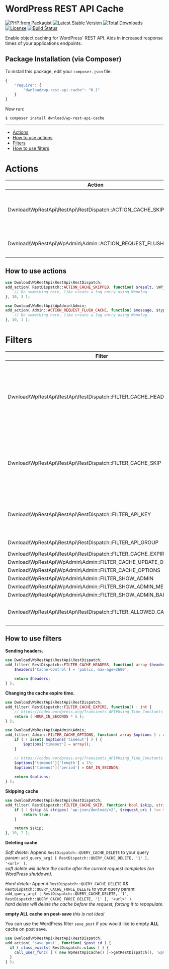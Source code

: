 # WordPress REST API Cache

[![PHP from Packagist](https://img.shields.io/packagist/php-v/dwnload/wp-rest-api-cache.svg)]()
[![Latest Stable Version](https://img.shields.io/packagist/v/dwnload/wp-rest-api-cache.svg)](https://packagist.org/packages/dwnload/wp-rest-api-cache)
[![Total Downloads](https://img.shields.io/packagist/dt/dwnload/wp-rest-api-cache.svg)](https://packagist.org/packages/dwnload/wp-rest-api-cache)
[![License](https://img.shields.io/packagist/l/dwnload/wp-rest-api-cache.svg)](https://packagist.org/packages/dwnload/wp-rest-api-cache)
[![Build Status](https://travis-ci.org/dwnload/WpSettingsApi.svg?branch=master)](https://travis-ci.org/dwnload/WpSettingsApi)

Enable object caching for WordPress' REST API. Aids in increased response times of your applications endpoints.

## Package Installation (via Composer)

To install this package, edit your `composer.json` file:

```js
{
    "require": {
        "dwnload/wp-rest-api-cache": "0.1"
    }
}
```

Now run:

`$ composer install dwnload/wp-rest-api-cache`

-----

- [Actions](#actions)
- [How to use actions](#how-to-use-actions)
- [Filters](#filters)
- [How to use filters](#how-to-use-filters)


Actions
====
| Action    | Argument(s) |
|-----------|-----------|
| Dwnload\WpRestApi\RestApi\RestDispatch::ACTION_CACHE_SKIPPED | mixed **$result**<br>WP_REST_Server **$server**<br>WP_REST_Request **$request** |
| Dwnload\WpRestApi\WpAdmin\Admin::ACTION_REQUEST_FLUSH_CACHE | string **$message**<br>string **$type**<br>WP_User **$user** |

How to use actions
----

```php
use Dwnload\WpRestApi\RestApi\RestDispatch;
add_action( RestDispatch::ACTION_CACHE_SKIPPED, function( $result, \WP_REST_Server $server, \WP_REST_Request $request ) {
	// Do something here, like create a log entry using Wonolog.
}, 10, 3 );
```

```php
use Dwnload\WpRestApi\WpAdmin\Admin;
add_action( Admin::ACTION_REQUEST_FLUSH_CACHE, function( $message, $type, WP_User $user ) {
	// Do something here, like create a log entry using Wonolog.
}, 10, 3 );
```

Filters
====
| Filter    | Argument(s) |
|-----------|-----------|
| Dwnload\WpRestApi\RestApi\RestDispatch::FILTER_CACHE_HEADERS | array **$headers**<br>string **$request_uri**<br>WP_REST_Server **$server**<br>WP_REST_Request **$request**<br>WP_REST_Response **$response (`rest_pre_dispatch` only)** |
| Dwnload\WpRestApi\RestApi\RestDispatch::FILTER_CACHE_SKIP | boolean **$skip** ( default: WP_DEBUG )<br>string **$request_uri**<br>WP_REST_Server **$server**<br>WP_REST_Request **$request** |
| Dwnload\WpRestApi\RestApi\RestDispatch::FILTER_API_KEY | string **$request_uri**<br>WP_REST_Server **$server**<br>WP_REST_Request **$request** |
| Dwnload\WpRestApi\RestApi\RestDispatch::FILTER_API_GROUP | string **$cache_group** |
| Dwnload\WpRestApi\RestApi\RestDispatch::FILTER_CACHE_EXPIRE | int **$expires** |
| Dwnload\WpRestApi\WpAdmin\Admin::FILTER_CACHE_UPDATE_OPTIONS | array **$options** |
| Dwnload\WpRestApi\WpAdmin\Admin::FILTER_CACHE_OPTIONS | array **$options** |
| Dwnload\WpRestApi\WpAdmin\Admin::FILTER_SHOW_ADMIN | boolean **$show** |
| Dwnload\WpRestApi\WpAdmin\Admin::FILTER_SHOW_ADMIN_MENU | boolean **$show** |
| Dwnload\WpRestApi\WpAdmin\Admin::FILTER_SHOW_ADMIN_BAR_MENU | boolean **$show** |
| Dwnload\WpRestApi\RestApi\RestDispatch::FILTER_ALLOWED_CACHE_STATUS | array **$status** HTTP Header statuses (defaults to `array( 200 )` |

How to use filters
----
**Sending headers.**

```php
use Dwnload\WpRestApi\RestApi\RestDispatch;
add_filter( RestDispatch::FILTER_CACHE_HEADERS, function( array $headers ) : array {
	$headers['Cache-Control'] = 'public, max-age=3600';
	
	return $headers;
} );
```

**Changing the cache expire time.**

```php
use Dwnload\WpRestApi\RestApi\RestDispatch;
add_filter( RestDispatch::FILTER_CACHE_EXPIRE, function() : int {
	// https://codex.wordpress.org/Transients_API#Using_Time_Constants
	return ( HOUR_IN_SECONDS * 5 );
} );
```

```php
use Dwnload\WpRestApi\WpAdmin\Admin;
add_filter( Admin::FILTER_CACHE_OPTIONS, function( array $options ) : array {
	if ( ! isset( $options['timeout'] ) ) {
		$options['timeout'] = array();
	}

	// https://codex.wordpress.org/Transients_API#Using_Time_Constants
	$options['timeout']['length'] = 15;
	$options['timeout']['period'] = DAY_IN_SECONDS;
	
	return $options;
} );
```

**Skipping cache**

```php
use Dwnload\WpRestApi\RestApi\RestDispatch;
add_filter( RestDispatch::FILTER_CACHE_SKIP, function( bool $skip, string $request_uri ) : bool {
	if ( ! $skip && stripos( 'wp-json/dwnload/v2', $request_uri ) !== false ) {
		return true;
	}

	return $skip;
}, 10, 2 );
```

**Deleting cache**

*Soft delete:*
Append `RestDispatch::QUERY_CACHE_DELETE` to your query param: `add_query_arg( [ RestDispatch::QUERY_CACHE_DELETE, '1' ], '<url>' )`.  
_soft delete will delete the cache after the current request completes (on WordPress shutdown)._ 

*Hard delete:* Append `RestDispatch::QUERY_CACHE_DELETE` && `RestDispatch::QUERY_CACHE_FORCE_DELETE` to your query param:
`add_query_arg( [ RestDispatch::QUERY_CACHE_DELETE, '1', RestDispatch::QUERY_CACHE_FORCE_DELETE, '1' ], '<url>' )`.  
_hard delete will delete the cache before the request, forcing it to repopulate._


**empty ALL cache on post-save** _this is not ideal_

You can use the WordPress filter `save_post` if you would like to empty **ALL** cache on post save.

```php
use Dwnload\WpRestApi\RestApi\RestDispatch;
add_action( 'save_post', function( $post_id ) {
  if ( class_exists( RestDispatch::class ) ) {
    call_user_func( [ ( new WpRestApiCache() )->getRestDispatch(), 'wpCacheFlush' ] );
  }
} );
```
